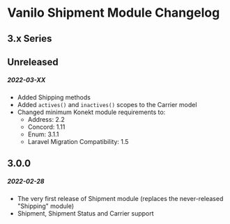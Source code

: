 # Vanilo Shipment Module Changelog

## 3.x Series

## Unreleased
##### 2022-03-XX

- Added Shipping methods
- Added `actives()` and `inactives()` scopes to the Carrier model
- Changed minimum Konekt module requirements to:
    - Address: 2.2
    - Concord: 1.11
    - Enum: 3.1.1
    - Laravel Migration Compatibility: 1.5

## 3.0.0
##### 2022-02-28

- The very first release of Shipment module (replaces the never-released "Shipping" module)
- Shipment, Shipment Status and Carrier support
